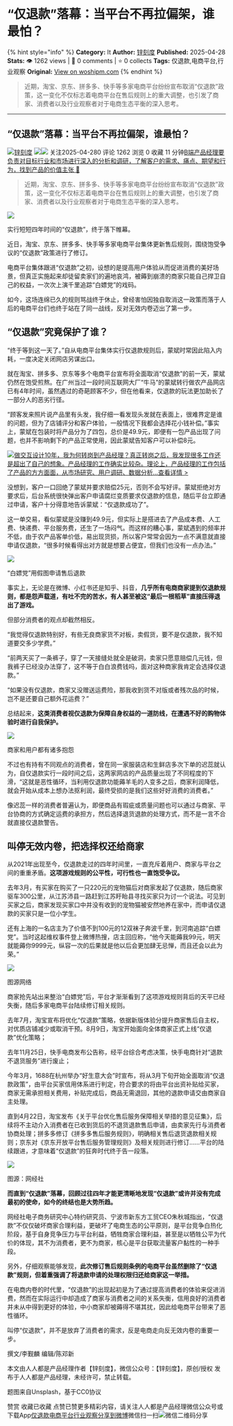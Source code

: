 # “仅退款”落幕：当平台不再拉偏架，谁最怕？
{% hint style="info" %}
**Category:** It
**Author:** [锌刻度](https://www.woshipm.com/u/1209497)
**Published:** 2025-04-28  
**Stats:** 👁️ 1262 views | 💬 0 comments | ⭐ 0 collects
**Tags:** 仅退款,电商平台,行业观察
**Original:** [View on woshipm.com](https://www.woshipm.com/it/6210695.html)
{% endhint %}
> 近期，淘宝、京东、拼多多、快手等多家电商平台纷纷宣布取消“仅退款”政策，这一变化不仅标志着电商平台在售后规则上的重大调整，也引发了商家、消费者以及行业观察者对于电商生态平衡的深入思考。

---

## “仅退款”落幕：当平台不再拉偏架，谁最怕？

[![](https://static.woshipm.com/view/woshipm_api_def_20240715095229_7918.png?imageView2/1/w/72/h/72/q/100)](https://www.woshipm.com/u/1209497)[锌刻度](https://www.woshipm.com/u/1209497) ![](https://static.woshipm.com/tag/1122_1@2x.png)![](https://static.woshipm.com/tag/2104_1@2x.png) 关注2025-04-280 评论 1262 浏览 0 收藏 11 分钟[B端产品经理要负责对目标行业和市场进行深入的分析和调研，了解客户的需求、痛点、期望和行为，找到产品的价值主张 🔗](https://ke.qidianla.com/courses/bcpm)

> 近期，淘宝、京东、拼多多、快手等多家电商平台纷纷宣布取消“仅退款”政策，这一变化不仅标志着电商平台在售后规则上的重大调整，也引发了商家、消费者以及行业观察者对于电商生态平衡的深入思考。

![](https://image.woshipm.com/2023/04/13/c2ad1714-d9e1-11ed-bd74-00163e0b5ff3.jpg)

实行短短四年时间的“仅退款”，终于落下帷幕。

近日，淘宝、京东、拼多多、快手等多家电商平台集体更新售后规则，围绕饱受争议的“仅退款”政策进行了修订。

电商平台集体跟进“仅退款”之初，设想的是提高用户体验从而促进消费的美好场景，但真正实施起来却徒留卖家们的遍地哀鸿，被薅到崩溃的商家只能自己捍卫自己的权益，一次次上演千里追踪“白嫖党”的戏码。

如今，这场连绵已久的规则骂战终于休止，曾经害怕因独自取消这一政策而落于人后的电商平台们也终于站在了同一战线，反对无效内卷迈出了第一步。

## “仅退款”究竟保护了谁？

“终于等到这一天了。”自从电商平台集体实行仅退款规则后，蒙斌时常因此陷入内耗，一度决定关闭网店另谋出口。

就在淘宝、拼多多、京东等多个电商平台宣布将全面取消“仅退款”的前一天，蒙斌仍然在饱受煎熬。在广州当过一段时间互联网大厂“牛马”的蒙斌转行做农产品网店已有4年时间，虽然遇过的奇葩顾客不少，但在他看来，仅退款的玩法更加助长了一部分人的恶劣行径。

“顾客发来照片说产品里有头发，我仔细一看发现头发就在表面上，很难界定是谁的问题，但为了店铺评分和客户体验，一般情况下我都会选择花小钱补偿。”事实上，蒙斌在包装时将产品分为了四包，总价是49.9元，即便有一包产品出现了问题，也并不影响剩下的产品正常使用，因此蒙斌告知客户可以补偿8元。

[![](https://image.woshipm.com/2023/08/02/769bf6f4-30e6-11ee-b3cb-00163e0b5ff3.png)做交互设计10年，我为何转岗到产品经理？真正转岗之后，我发现很多工作还是超出了自己的想象。产品经理的工作确实比较杂。理论上，产品经理的工作包括了产品的方方面面，从市场研究、用户调研、数据分析...查看详情 >](https://ke.qidianla.com/courses/bcpm)

没想到，客户一口回绝了蒙斌并要求赔偿25元，否则不会写好评。蒙斌拒绝对方要求后，后台系统很快弹出客户申请腐烂变质要求仅退款的信息，随后平台立即通过申请，客户十分得意地告诉蒙斌：“仅退款成功了”。

这一单交易，看似蒙斌是没赚到49.9元，但实际上是搭进去了产品成本费、人工费、快递费、平台服务费，还生了一场闷气。而这样的糟心事，蒙斌遇到的频率并不低，由于农产品客单价低，易出现货损，所以客户常常会因为一点不满意就直接申请仅退款，“很多时候看得出对方就是想要占便宜，但我们也没有一点办法。”

![](https://image.woshipm.com/wp-files/2025/04/muPqAJyiuzo7BkLBgbkV.png)

“白嫖党”用假图申请售后退款

事实上，无论是在微博、小红书还是知乎、抖音，**几乎所有电商商家提到仅退款规则，都是怨声载道，有吐不完的苦水，有人甚至被这“最后一根稻草”直接压得退出了游戏。**

但部分消费者的观点却截然相反。

“我觉得仅退款特别好，有些无良商家货不对板，卖假货，要不是仅退款，我不知道要交多少学费。”

“前两天买了一条裤子，穿了一天接缝处就全是破洞，卖家只愿意赔偿几元钱，但我裤子已经没办法穿了，这不等于白白浪费钱吗，面对这种商家我肯定会选择仅退款。”

“如果没有仅退款，商家又没赠送运费险，那我收到货不对版或者残次品的时候，岂不是还要自己额外花运费？”

总结起来，**这类消费者视仅退款为保障自身权益的一道防线，在遭遇不好的购物体验时进行自我保护。**

![](https://image.woshipm.com/wp-files/2025/04/FiUth4UXmh70wcjlw5Pb.png)

商家和用户都有诸多抱怨

不过也有持有不同观点的消费者，曾在同一家服装店和生鲜店多次下单的迟蕊就认为，自仅退款实行一段时间之后，这两家网店的产品质量出现了不同程度的下滑，“这就是恶性循环，当利用仅退款功能薅羊毛的人变多之后，商家利润降低，就会开始从成本上想办法抠利润，最终受损的是我们这些好好消费的消费者。”

像迟蕊一样的消费者普遍认为，即便商品有瑕疵或质量问题也可以通过与商家、平台协商的方式确定运费的承担方，然后选择退货退款的处理方式，而不是一言不合就直接仅退款警告。

## 叫停无效内卷，把选择权还给商家

从2021年出现至今，仅退款走过的四年时间里，一直充斥着用户、商家与平台之间的重重矛盾。**这项游戏规则的公平性，可行性也一直饱受争议。**

去年3月，有买家在购买了一只220元的宠物猫后对商家发起了仅退款，随后商家驱车300公里，从江苏沛县一路赶到江苏盱眙县寻找买家只为讨一个说法。可见到买家之后，商家发现买家口中并没有收到的宠物猫被安然地养在家中，而申请仅退款的买家只是一位小学生。

还有上海的一名店主为了价值不到100元的12双袜子奔波千里，到河南追踪“白嫖党”。当时这起维权事件登上微博热搜，店主回应称，“他今天能薅我99元，明天就能薅你9999元，纵容一次的后果就是他以后会更加肆无忌惮，而且还会以此为荣。”

![](https://image.woshipm.com/wp-files/2025/04/VFBpehD065vs4mgodaqt.png)

图源网络

商家抢先站出来整治“白嫖党”后，平台才渐渐看到了这项游戏规则背后的天平已经失衡，随后多家电商平台陆续修订相关规则。

去年7月，淘宝宣布将优化“仅退款”策略，依据新版体验分提升商家售后自主权，对优质店铺减少或取消干预。8月9日，淘宝开始面向全体商家正式上线“仅退款”优化策略；

去年11月25日，快手电商发布公告称，经平台综合考虑决策，快手电商针对“退款不退货服务”进行废止；

今年3月，1688在杭州举办“好生意大会”时宣布，将从3月下旬开始全面取消“仅退款政策”，由平台买家信用体系进行判定，符合要求的将由平台出资补贴给买家，商家无需承担相关费用，补贴完成后，商品无需退回，其他的退款申请交由商家自主处理。

直到4月22日，淘宝发布《关于平台优化售后服务保障相关举措的意见征集》，后续将不主动介入消费者在已收到货后的不退货退款售后申请，由卖家先行与消费者协商处理；拼多多修订《拼多多售后服务规则》，明确相关售后退货退款相关规则；京东对《京东开放平台售后服务管理规则》及相关规则进行修订……平台的陆续跟进，才意味着“仅退款”的狂奔时代终于告一段落。

![](https://image.woshipm.com/wp-files/2025/04/ocI59TgHcvtGL5gVEdUR.png)

图源：网经社

**而直到“仅退款”落幕，回顾过往四年才能更清晰地发现“仅退款”或许并没有完成最初的使命，如今的终结也是大势所趋。**

网经社电子商务研究中心特约研究员、宁波市新东方工贸CEO朱秋城指出，“仅退款”不仅仅破坏商家合理利益，更破坏了电商生态的公平原则，是平台竞争白热化阶段，基于自身竞争压力与平台利益，牺牲商家合理利益，甚至是以牺牲公平为代价的体现，其不为消费者，更不为商家，核心是平台获取流量客户黏性的一种手段。

另外，仔细观察能够发现，**此次修订售后规则条例的电商平台虽然删除了“仅退款”规则，但着重强调了将退款申请的处理权限归还给商家这一举措。**

在电商内卷的时代里，“仅退款”的出现起初是为了通过提高消费者的体验来促进消费，然而在实际运行中却造成了商家与消费者之间的关系失衡，信用良好的消费者并未从中得到更好的体验，中小商家却被薅得不堪其扰，因此给电商平台带来了恶性循环。

叫停“仅退款”，并不是放弃了消费者的需求，反是电商走向反无效内卷的重要一步。

撰文/李觐麟 编辑/陈邓新

本文由人人都是产品经理作者【锌刻度】，微信公众号：【锌刻度】，原创/授权 发布于人人都是产品经理，未经许可，禁止转载。

题图来自Unsplash，基于CC0协议

赞赏 收藏已收藏 点赞已赞更多精彩内容，请关注人人都是产品经理微信公众号或下载App[仅退款](https://www.woshipm.com/tag/%e4%bb%85%e9%80%80%e6%ac%be)[电商平台](https://www.woshipm.com/tag/%e7%94%b5%e5%95%86%e5%b9%b3%e5%8f%b0)[行业观察](https://www.woshipm.com/tag/%e8%a1%8c%e4%b8%9a%e8%a7%82%e5%af%9f)[分享到微博](https://service.weibo.com/share/share.php?appkey=2775287854&title=“仅退款”落幕：当平台不再拉偏架，谁最怕？&url=https://www.woshipm.com/it/6210695.html&pic=https://image.woshipm.com/2023/04/13/c2ad1714-d9e1-11ed-bd74-00163e0b5ff3.jpg)微信扫一扫![微信二维码](https://api.pwmqr.com/qrcode/create/?url=https://www.woshipm.com/it/6210695.html)分享